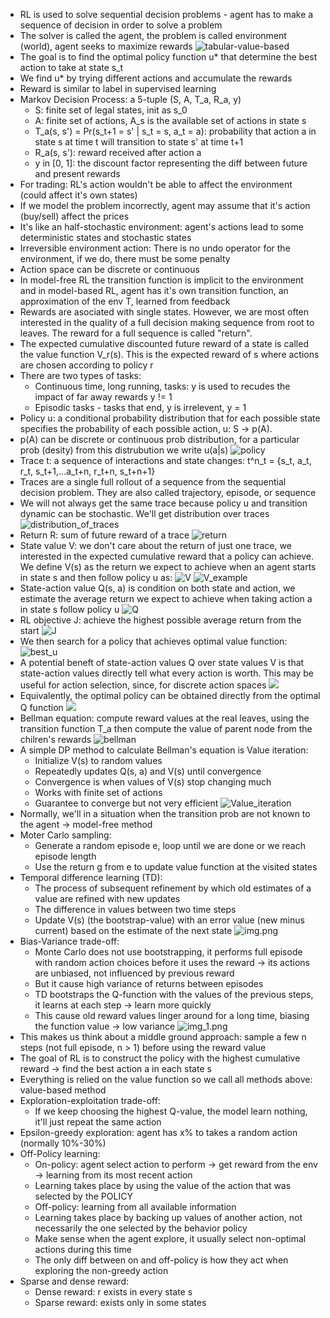 - RL is used to solve sequential decision problems - agent has to make a sequence of decision in order to solve a problem
- The solver is called the agent, the problem is called environment (world), agent seeks to maximize rewards
![tabular-value-based](image.png)
- The goal is to find the optimal policy function u* that determine the best action to take at state s_t
- We find u* by trying different actions and accumulate the rewards
- Reward is similar to label in supervised learning 
- Markov Decision Process: a 5-tuple (S, A, T_a, R_a, y)
    - S: finite set of legal states, init as s_0
    - A: finite set of actions, A_s is the available set of actions in state s
    - T_a(s, s') = Pr(s_t+1 = s' | s_t = s, a_t = a): probability that action a in state s at time t will transition to state s' at time t+1
    - R_a(s, s'): reward received after action a
    - y in [0, 1]: the discount factor representing the diff between future and present rewards
- For trading: RL's action wouldn't be able to affect the environment (could affect it's own states)
- If we model the problem incorrectly, agent may assume that it's action (buy/sell) affect the prices
- It's like an half-stochastic environment: agent's actions lead to some deterministic states and stochastic states
- Irreversible environment action: There is no undo operator for the environment, if we do, there must be some penalty
- Action space can be discrete or continuous
- In model-free RL the transition function is implicit to the environment and in model-based RL, agent has it's own transition function, an approximation of the env T, learned from feedback
- Rewards are asociated with single states. However, we are most often interested in the quality of a full decision making sequence from root to leaves. The reward for a full sequence is called "return".
- The expected cumulative discounted future reward of a state is called the value function V_r(s). This is the expected reward of s where actions are chosen according to policy r
- There are two types of tasks: 
    - Continuous time, long running, tasks: y is used to recudes the impact of far away rewards y != 1
    - Episodic tasks - tasks that end, y is irrelevent, y = 1
- Policy u: a conditional probability distribution that for each possible state specifies the probability of each possible action, u: S -> p(A).
- p(A) can be discrete or continuous prob distribution, for a particular prob (desity) from this distrubution we write u(a|s)
![policy](image-1.png)
- Trace t: a sequence of interactions and state changes: t^n_t = {s_t, a_t, r_t, s_t+1,...a_t+n, r_t+n, s_t+n+1}
- Traces are a single full rollout of a sequence from the sequential decision problem. They are also called trajectory, episode, or sequence
- We will not always get the same trace because policy u and transition dynamic can be stochastic. We'll get distribution over traces
![distribution_of_traces](image-2.png)
- Return R: sum of future reward of a trace
![return](image-3.png)
- State value V: we don't care about the return of just one trace, we interested in the expected cumulative reward that a policy can achieve. We define V(s) as the return we expect to achieve when an agent starts in state s and then follow policy u as:
![V](image-4.png)
![V_example](image-5.png)
- State-action value Q(s, a) is condition on both state and action, we estimate the average return we expect to achieve when taking action a in state s follow policy u
![Q](image-6.png)
- RL objective J: achieve the highest possible average return from the start
 ![J](image-7.png)
- We then search for a policy that achieves optimal value function: 
![best_u](image-8.png)
- A potential beneft of state-action values Q over state values V is that state-action values directly tell what every action is worth. This may be useful for action selection, since, for discrete action spaces
![](image-9.png)
- Equivalently, the optimal policy can be obtained directly from the optimal Q function
![](image-10.png)
- Bellman equation: compute reward values at the real leaves, using the transition function T_a then compute the value of parent node from the chilren's rewards
![bellman](image-11.png)
- A simple DP method to calculate Bellman's equation is Value iteration:
    - Initialize V(s) to random values
    - Repeatedly updates Q(s, a) and V(s) until convergence
    - Convergence is when values of V(s) stop changing much
    - Works with finite set of actions
    - Guarantee to converge but not very efficient 
![Value_iteration](image-12.png)
- Normally, we'll in a situation when the transition prob are not known to the agent -> model-free method
- Moter Carlo sampling: 
  - Generate a random episode e, loop until we are done or we reach episode length
  - Use the return g from e to update value function at the visited states
- Temporal difference learning (TD): 
  - The process of subsequent refinement by which old estimates of a value are refined with new updates
  - The difference in values between two time steps
  - Update V(s) (the bootstrap-value) with an error value (new minus current) based on the estimate of the next state
![img.png](img.png)
- Bias-Variance trade-off: 
  - Monte Carlo does not use bootstrapping, it performs full episode with random action choices before it uses the reward ->
  its actions are unbiased, not influenced by previous reward
  - But it cause high variance of returns between episodes
  - TD bootstraps the Q-function with the values of the previous steps, it learns at each step -> learn more quickly
  - This cause old reward values linger around for a long time, biasing the function value -> low variance
![img_1.png](img_1.png)
- This makes us think about a middle ground approach: sample a few n steps (not full episode, n > 1) before using the reward value
- The goal of RL is to construct the policy with the highest cumulative reward -> find the best action a in each state s
- Everything is relied on the value function so we call all methods above: value-based method
- Exploration-exploitation trade-off:
  - If we keep choosing the highest Q-value, the model learn nothing, it'll just repeat the same action
- Epsilon-greedy exploration: agent has x% to takes a random action (normally 10%-30%)
- Off-Policy learning: 
  - On-policy: agent select action to perform -> get reward from the env -> learning from its most recent action
  - Learning takes place by using the value of the action that was selected by the POLICY
  - Off-policy: learning from all available information
  - Learning takes place by backing up values of another action, not necessarily the one selected by the behavior policy
  - Make sense when the agent explore, it usually select non-optimal actions during this time
  - The only diff between on and off-policy is how they act when exploring the non-greedy action
- Sparse and dense reward:
  - Dense reward: r exists in every state s
  - Sparse reward: exists only in some states